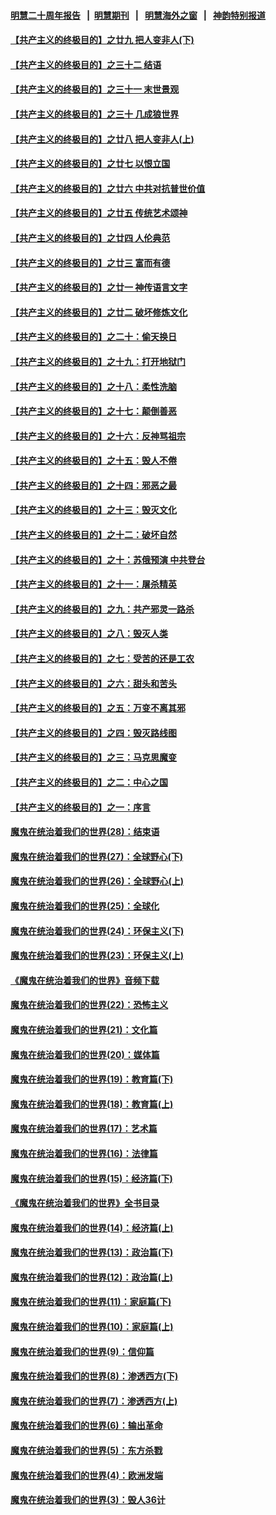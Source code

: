 #### [明慧二十周年报告](https://github.com/gfw-breaker/mh-reports/blob/master/README.md?t=07220620) &nbsp;&nbsp;|&nbsp;&nbsp;[明慧期刊](https://github.com/gfw-breaker/mh-qikan) &nbsp;&nbsp;|&nbsp;&nbsp; [明慧海外之窗](https://github.com/gfw-breaker/mh-news/blob/master/README.md?t=07220620) &nbsp;&nbsp;|&nbsp;&nbsp; [神韵特别报道](https://github.com/gfw-breaker/mh-news/blob/master/shenyun.md?t=07220620) 

#### [【共产主义的终极目的】之廿九 把人变非人(下)](../pages/nsc422/n11344140.md?t=07220620) 

#### [【共产主义的终极目的】之三十二 结语](../pages/nsc422/n11360535.md?t=07220620) 

#### [【共产主义的终极目的】之三十一 末世景观](../pages/nsc422/n11351129.md?t=07220620) 

#### [【共产主义的终极目的】之三十 几成狼世界](../pages/nsc422/n11348280.md?t=07220620) 

#### [【共产主义的终极目的】之廿八 把人变非人(上)](../pages/nsc422/n11340492.md?t=07220620) 

#### [【共产主义的终极目的】之廿七 以恨立国](../pages/nsc422/n11336944.md?t=07220620) 

#### [【共产主义的终极目的】之廿六 中共对抗普世价值](../pages/nsc422/n11324785.md?t=07220620) 

#### [【共产主义的终极目的】之廿五 传统艺术颂神](../pages/nsc422/n11296396.md?t=07220620) 

#### [【共产主义的终极目的】之廿四 人伦典范](../pages/nsc422/n11296397.md?t=07220620) 

#### [【共产主义的终极目的】之廿三 富而有德](../pages/nsc422/n11283598.md?t=07220620) 

#### [【共产主义的终极目的】之廿一 神传语言文字](../pages/nsc422/n11263265.md?t=07220620) 

#### [【共产主义的终极目的】之廿二 破坏修炼文化](../pages/nsc422/n11245728.md?t=07220620) 

#### [【共产主义的终极目的】之二十：偷天换日](../pages/nsc422/n11238846.md?t=07220620) 

#### [【共产主义的终极目的】之十九：打开地狱门](../pages/nsc422/n11206376.md?t=07220620) 

#### [【共产主义的终极目的】之十八：柔性洗脑](../pages/nsc422/n11199994.md?t=07220620) 

#### [【共产主义的终极目的】之十七：颠倒善恶](../pages/nsc422/n11179782.md?t=07220620) 

#### [【共产主义的终极目的】之十六：反神骂祖宗](../pages/nsc422/n11166798.md?t=07220620) 

#### [【共产主义的终极目的】之十五：毁人不倦](../pages/nsc422/n11166792.md?t=07220620) 

#### [【共产主义的终极目的】之十四：邪恶之最](../pages/nsc422/n11150249.md?t=07220620) 

#### [【共产主义的终极目的】之十三：毁灭文化](../pages/nsc422/n11135227.md?t=07220620) 

#### [【共产主义的终极目的】之十二：破坏自然](../pages/nsc422/n11135214.md?t=07220620) 

#### [【共产主义的终极目的】之十：苏俄预演 中共登台](../pages/nsc422/n11118424.md?t=07220620) 

#### [【共产主义的终极目的】之十一：屠杀精英](../pages/nsc422/n11118442.md?t=07220620) 

#### [【共产主义的终极目的】之九：共产邪灵一路杀](../pages/nsc422/n11114139.md?t=07220620) 

#### [【共产主义的终极目的】之八：毁灭人类](../pages/nsc422/n11108503.md?t=07220620) 

#### [【共产主义的终极目的】之七：受苦的还是工农](../pages/nsc422/n11101809.md?t=07220620) 

#### [【共产主义的终极目的】之六：甜头和苦头](../pages/nsc422/n11096971.md?t=07220620) 

#### [【共产主义的终极目的】之五：万变不离其邪](../pages/nsc422/n11091285.md?t=07220620) 

#### [【共产主义的终极目的】之四：毁灭路线图](../pages/nsc422/n11086284.md?t=07220620) 

#### [【共产主义的终极目的】之三：马克思魔变](../pages/nsc422/n11061941.md?t=07220620) 

#### [【共产主义的终极目的】之二：中心之国](../pages/nsc422/n11047728.md?t=07220620) 

#### [【共产主义的终极目的】之一：序言](../pages/nsc422/n11086077.md?t=07220620) 

#### [魔鬼在统治着我们的世界(28)：结束语](../pages/nsc422/n10936246.md?t=07220620) 

#### [魔鬼在统治着我们的世界(27)：全球野心(下)](../pages/nsc422/n10928319.md?t=07220620) 

#### [魔鬼在统治着我们的世界(26)：全球野心(上)](../pages/nsc422/n10900318.md?t=07220620) 

#### [魔鬼在统治着我们的世界(25)：全球化](../pages/nsc422/n10788205.md?t=07220620) 

#### [魔鬼在统治着我们的世界(24)：环保主义(下)](../pages/nsc422/n10695307.md?t=07220620) 

#### [魔鬼在统治着我们的世界(23)：环保主义(上)](../pages/nsc422/n10688613.md?t=07220620) 

#### [《魔鬼在统治着我们的世界》音频下载](../pages/nsc422/n10635553.md?t=07220620) 

#### [魔鬼在统治着我们的世界(22)：恐怖主义](../pages/nsc422/n10614727.md?t=07220620) 

#### [魔鬼在统治着我们的世界(21)：文化篇](../pages/nsc422/n10597706.md?t=07220620) 

#### [魔鬼在统治着我们的世界(20)：媒体篇](../pages/nsc422/n10586579.md?t=07220620) 

#### [魔鬼在统治着我们的世界(19)：教育篇(下)](../pages/nsc422/n10564808.md?t=07220620) 

#### [魔鬼在统治着我们的世界(18)：教育篇(上)](../pages/nsc422/n10526970.md?t=07220620) 

#### [魔鬼在统治着我们的世界(17)：艺术篇](../pages/nsc422/n10499093.md?t=07220620) 

#### [魔鬼在统治着我们的世界(16)：法律篇](../pages/nsc422/n10485969.md?t=07220620) 

#### [魔鬼在统治着我们的世界(15)：经济篇(下)](../pages/nsc422/n10469975.md?t=07220620) 

#### [《魔鬼在统治着我们的世界》全书目录](../pages/nsc422/n10464261.md?t=07220620) 

#### [魔鬼在统治着我们的世界(14)：经济篇(上)](../pages/nsc422/n10457370.md?t=07220620) 

#### [魔鬼在统治着我们的世界(13)：政治篇(下)](../pages/nsc422/n10448270.md?t=07220620) 

#### [魔鬼在统治着我们的世界(12)：政治篇(上)](../pages/nsc422/n10444576.md?t=07220620) 

#### [魔鬼在统治着我们的世界(11)：家庭篇(下)](../pages/nsc422/n10440961.md?t=07220620) 

#### [魔鬼在统治着我们的世界(10)：家庭篇(上)](../pages/nsc422/n10435448.md?t=07220620) 

#### [魔鬼在统治着我们的世界(9)：信仰篇](../pages/nsc422/n10432159.md?t=07220620) 

#### [魔鬼在统治着我们的世界(8)：渗透西方(下)](../pages/nsc422/n10429603.md?t=07220620) 

#### [魔鬼在统治着我们的世界(7)：渗透西方(上)](../pages/nsc422/n10426013.md?t=07220620) 

#### [魔鬼在统治着我们的世界(6)：输出革命](../pages/nsc422/n10421536.md?t=07220620) 

#### [魔鬼在统治着我们的世界(5)：东方杀戮](../pages/nsc422/n10417707.md?t=07220620) 

#### [魔鬼在统治着我们的世界(4)：欧洲发端](../pages/nsc422/n10414890.md?t=07220620) 

#### [魔鬼在统治着我们的世界(3)：毁人36计](../pages/nsc422/n10411583.md?t=07220620) 

